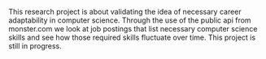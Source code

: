 This research project is about validating the idea of necessary career adaptability in computer science. Through the use of the public api from monster.com we look at job postings that list necessary computer science skills and see how those required skills fluctuate over time. This project is still in progress.
